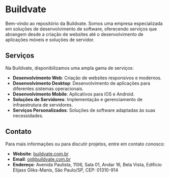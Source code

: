 # Buildvate

Bem-vindo ao repositório da Buildvate. Somos uma empresa especializada em soluções de desenvolvimento de software, oferecendo serviços que abrangem desde a criação de websites até o desenvolvimento de aplicações móveis e soluções de servidor.

## Serviços

Na Buildvate, disponibilizamos uma ampla gama de serviços:

- **Desenvolvimento Web**: Criação de websites responsivos e modernos.
- **Desenvolvimento Desktop**: Desenvolvimento de aplicações para diferentes sistemas operacionais.
- **Desenvolvimento Mobile**: Aplicativos para iOS e Android.
- **Soluções de Servidores**: Implementação e gerenciamento de infraestrutura de servidores.
- **Serviços Personalizados**: Soluções de software adaptadas às suas necessidades.

## Contato

Para mais informações ou para discutir projetos, entre em contato conosco:

- **Website**: [buildvate.com.br](https://buildvate.com.br)
- **Email**: oi@buildvate.com.br
- **Endereço**: Avenida Paulista, 1106, Sala 01, Andar 16, Bela Vista, Edifício Elijass Gliks-Manis, São Paulo/SP, CEP: 01310-914
